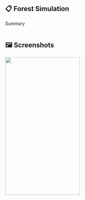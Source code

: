 ## 📋 Forest Simulation
Summary
<br/><br/>


## 🖼️ Screenshots
<img src="Screenshots/x.png" width="240" height="440">
<br/><br/>
